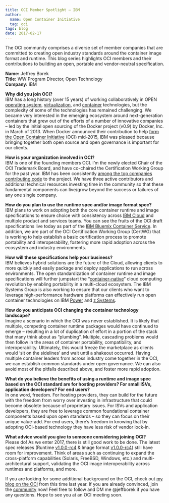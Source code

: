```yaml
---
title: OCI Member Spotlight – IBM
author:
  name: Open Container Initiative
  tag: oci
tags: blog
date: 2017-02-17
---
```


The OCI community comprises a diverse set of member companies that are committed to creating open industry standards around the container image format and runtime. This blog series highlights OCI members and their contributions to building an open, portable and vendor-neutral specification.  

**Name:** Jeffrey Borek  
**Title:** WW Program Director, Open Technology  
**Company:** IBM  

**Why did you join OCI?**  
IBM has a long history (over 15 years) of working collaboratively in OPEN [operating system](https://www.cnet.com/news/ibm-to-spend-1-billion-on-linux-in-2001/), [virtualization](https://www.ibm.com/developerworks/cloud/library/cl-hypervisorcompare-kvm/), and [container](https://www.ibm.com/developerworks/library/l-lxc-containers/) technologies, but the complexity of some of the technologies has remained challenging.  We became very interested in the emerging ecosystem around next-generation containers that grew out of the efforts of a number of innovative companies – led by the initial open sourcing of the Docker project (v0.9) by Docker, Inc. in March of 2013. When Docker announced their contribution to help [form the Open Container Initiative](/news/2015-06-20-industry-leaders-unite-to-create-project-for-open-container-standard) (OCI)  mid-2015, IBM was pleased because bringing together both open source and open governance is important for our clients.

**How is your organization involved in OCI?**  
IBM is one of the founding members OCI. I’m the newly elected Chair of the OCI Trademark Board, and have co-chaired the Certification Working Group for the past year. IBM has been consistently [among the top companies contributing code](https://gist.github.com/icecrime/18d72202f4569a0cab1ee60f7583425f) to the project. We have three active contributors and additional technical resources investing time in the community so that these fundamental components can live/grow beyond the success or failures of any one single company.

**How do you plan to use the runtime spec and/or image format spec?**  
IBM plans to work on adopting both the core container runtime and image specifications to ensure choice with consistency across [IBM Cloud](https://www.ibm.com/cloud-computing/bluemix/containers) and multiple product and services teams. You can see the fruits of the OCI draft specifications live today as part of the [IBM Bluemix Container Service](https://www.ibm.com/cloud/container-service/). In addition, we are part of the OCI Certification Working Group (CertWG) that is working to help establish a basic certification process to promote portability and interoperability, fostering more rapid adoption across the ecosystem and industry environments.

**How will these specifications help your business?**  
IBM believes hybrid solutions are the future of the Cloud, allowing clients to more quickly and easily package and deploy applications to run across environments. The open standardization of container runtime and image specifications will further jumpstart the “[container-native](https://developer.ibm.com/opentech/2016/11/02/why-cloud-native-should-be-container-native/)” cloud computing revolution by enabling portability in a multi-cloud ecosystem. The IBM Systems Group is also working to ensure that our clients who want to leverage high-performance hardware platforms can effectively run open container technologies on IBM [Power](https://www-03.ibm.com/systems/power/) and [z Systems](https://www-03.ibm.com/systems/power/).

**How do you anticipate OCI changing the container technology landscape?**  
Imagine a scenario in which the OCI was never established. It is likely that multiple, competing container runtime packages would have continued to emerge – resulting in a lot of duplication of effort in a portion of the stack that many think about as “plumbing”. Multiple, cascading problems would then follow in the areas of container portability, compatibility, and interoperability. Ultimately, this would freeze the marketplace as clients would ‘sit on the sidelines’ and wait until a shakeout occurred. Having multiple container leaders from across industry come together in the OCI, we can establish common standards under open governance. We can also avoid most of the pitfalls described above, and foster more rapid adoption.

**What do you believe the benefits of using a runtime and image spec based on the OCI standard are for hosting providers?  For small ISVs, application developers? For end users?**  
In one word, freedom. For hosting providers, they can build for the future with the freedom from worry over investing in infrastructure that could become obsolete because of proprietary issues. For ISVs and application developers, they are free  to leverage common foundational container components based upon open standards – so they can focus on their unique value-add. For end users, there’s freedom in knowing that by adopting OCI-based technology they have less risk of vendor lock-in.

**What advice would you give to someone considering joining OCI?**  
Please do! As we enter 2017, there is still good work to be done. The latest spec releases  (Runtime [v1.0.0-rc4](https://github.com/opencontainers/runtime-spec/releases/tag/v1.0.0-rc4) & Image format [v1.0.0-rc4](https://github.com/opencontainers/image-spec/releases/tag/v1.0.0-rc4)) still have room for improvement. Think of areas such as continuing to expand the cross-platform capabilities (Solaris, FreeBSD, Windows, etc.) and multi-architectural support, validating the OCI image interoperability across runtimes and platforms, and more.

If you are looking for some additional background on the OCI, check out [my blog on the OCI](https://developer.ibm.com/opentech/2015/12/08/the-oci-open-governance-for-containers/) from this time last year. If you are already convinced, join the [community](/community) now! Feel free to follow and DM me \@jeffborek if you have any questions. Hope to see you at an OCI meeting soon.
